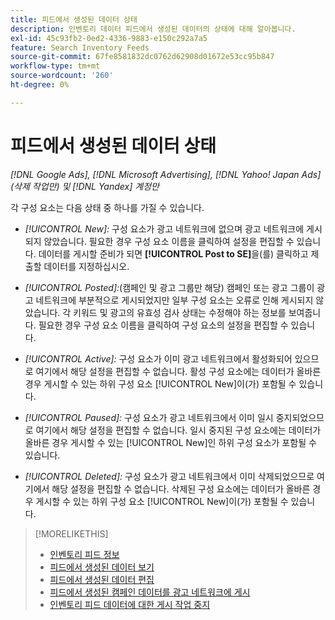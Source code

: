 ```yaml
---
title: 피드에서 생성된 데이터 상태
description: 인벤토리 데이터 피드에서 생성된 데이터의 상태에 대해 알아봅니다.
exl-id: 45c93fb2-0ed2-4336-9883-e150c292a7a5
feature: Search Inventory Feeds
source-git-commit: 67fe8581832dc0762d62908d01672e53cc95b847
workflow-type: tm+mt
source-wordcount: '260'
ht-degree: 0%

---
```


# 피드에서 생성된 데이터 상태

*[!DNL Google Ads], [!DNL Microsoft Advertising], [!DNL Yahoo! Japan Ads](삭제 작업만) 및 [!DNL Yandex] 계정만*

각 구성 요소는 다음 상태 중 하나를 가질 수 있습니다.

* *[!UICONTROL New]:* 구성 요소가 광고 네트워크에 없으며 광고 네트워크에 게시되지 않았습니다. 필요한 경우 구성 요소 이름을 클릭하여 설정을 편집할 수 있습니다. 데이터를 게시할 준비가 되면 **[!UICONTROL Post to SE]**&#x200B;을(를) 클릭하고 제출할 데이터를 지정하십시오.

* *[!UICONTROL Posted]:*(캠페인 및 광고 그룹만 해당) 캠페인 또는 광고 그룹이 광고 네트워크에 부분적으로 게시되었지만 일부 구성 요소는 오류로 인해 게시되지 않았습니다. 각 키워드 및 광고의 유효성 검사 상태는 수정해야 하는 정보를 보여줍니다. 필요한 경우 구성 요소 이름을 클릭하여 구성 요소의 설정을 편집할 수 있습니다.

* *[!UICONTROL Active]:* 구성 요소가 이미 광고 네트워크에서 활성화되어 있으므로 여기에서 해당 설정을 편집할 수 없습니다. 활성 구성 요소에는 데이터가 올바른 경우 게시할 수 있는 하위 구성 요소 [!UICONTROL New]이(가) 포함될 수 있습니다.

* *[!UICONTROL Paused]:* 구성 요소가 광고 네트워크에서 이미 일시 중지되었으므로 여기에서 해당 설정을 편집할 수 없습니다. 일시 중지된 구성 요소에는 데이터가 올바른 경우 게시할 수 있는 [!UICONTROL New]인 하위 구성 요소가 포함될 수 있습니다.

* *[!UICONTROL Deleted]:* 구성 요소가 광고 네트워크에서 이미 삭제되었으므로 여기에서 해당 설정을 편집할 수 없습니다. 삭제된 구성 요소에는 데이터가 올바른 경우 게시할 수 있는 하위 구성 요소 [!UICONTROL New]이(가) 포함될 수 있습니다.

>[!MORELIKETHIS]
>
>* [인벤토리 피드 정보](inventory-feeds-about.md)
>* [피드에서 생성된 데이터 보기](propagated-data-view.md)
>* [피드에서 생성된 데이터 편집](propagated-data-edit.md)
>* [피드에서 생성된 캠페인 데이터를 광고 네트워크에 게시](propagated-data-post.md)
>* [인벤토리 피드 데이터에 대한 게시 작업 중지](stop-job.md)
